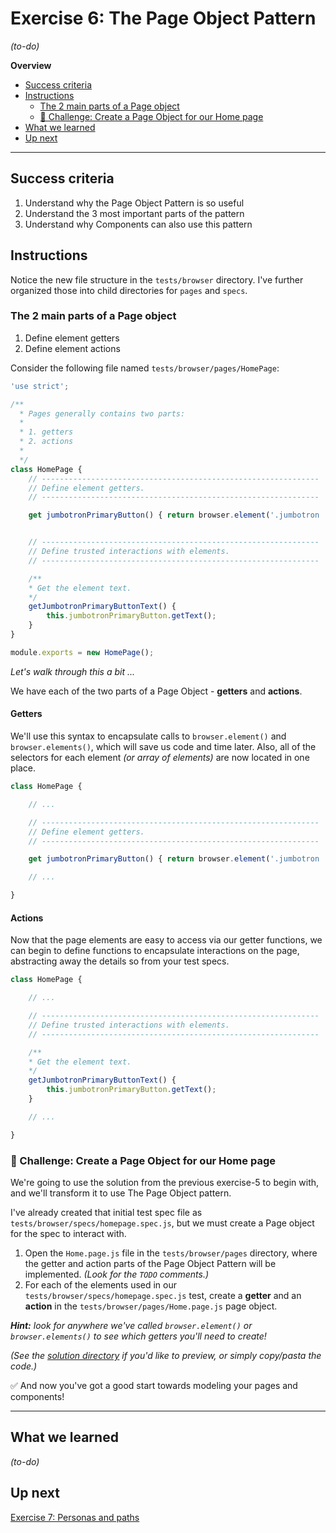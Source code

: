 # Exercise 6: The Page Object Pattern

_(to-do)_

**Overview**

<!-- TOC -->

- [Success criteria](#success-criteria)
- [Instructions](#instructions)
  - [The 2 main parts of a Page object](#the-2-main-parts-of-a-page-object)
  - [💪 Challenge: Create a Page Object for our Home page](#💪-challenge-create-a-page-object-for-our-home-page)
- [What we learned](#what-we-learned)
- [Up next](#up-next)

<!-- /TOC -->

---

## Success criteria

1. Understand why the Page Object Pattern is so useful
2. Understand the 3 most important parts of the pattern
3. Understand why Components can also use this pattern

## Instructions

Notice the new file structure in the `tests/browser` directory.  I've further organized those into child directories for `pages` and `specs`.

### The 2 main parts of a Page object

1. Define element getters
1. Define element actions

Consider the following file named `tests/browser/pages/HomePage`:

```js
'use strict';

/**
  * Pages generally contains two parts:
  *
  * 1. getters
  * 2. actions
  *
  */
class HomePage {
    // --------------------------------------------------------------
    // Define element getters.
    // --------------------------------------------------------------

    get jumbotronPrimaryButton() { return browser.element('.jumbotron .btn-primary'); }


    // --------------------------------------------------------------
    // Define trusted interactions with elements.
    // --------------------------------------------------------------

    /**
    * Get the element text.
    */
    getJumbotronPrimaryButtonText() {
        this.jumbotronPrimaryButton.getText();
    }
}

module.exports = new HomePage();

```

_Let's walk through this a bit ..._

We have each of the two parts of a Page Object - **getters** and **actions**.

#### Getters

We'll use this syntax to encapsulate calls to `browser.element()` and `browser.elements()`, which will save us code and time later.  Also, all of the selectors for each element _(or array of elements)_ are now located in one place.

```js
class HomePage {

    // ...

    // --------------------------------------------------------------
    // Define element getters.
    // --------------------------------------------------------------

    get jumbotronPrimaryButton() { return browser.element('.jumbotron .btn-primary'); }

    // ...

}
```

#### Actions

Now that the page elements are easy to access via our getter functions, we can begin to define functions to encapsulate interactions on the page, abstracting away the details so from your test specs.

```js
class HomePage {

    // ...

    // --------------------------------------------------------------
    // Define trusted interactions with elements.
    // --------------------------------------------------------------

    /**
    * Get the element text.
    */
    getJumbotronPrimaryButtonText() {
        this.jumbotronPrimaryButton.getText();
    }

    // ...

}
```

### 💪 Challenge: Create a Page Object for our Home page

We're going to use the solution from the previous exercise-5 to begin with, and we'll transform it to use The Page Object pattern.

I've already created that initial test spec file as `tests/browser/specs/homepage.spec.js`, but we must create a Page object for the spec to interact with.

1. Open the `Home.page.js` file in the `tests/browser/pages` directory, where the getter and action parts of the Page Object Pattern will be implemented. _(Look for the `TODO` comments.)_
2. For each of the elements used in our `tests/browser/specs/homepage.spec.js` test, create a **getter** and an **action** in the `tests/browser/pages/Home.page.js` page object.

_**Hint:** look for anywhere we've called `browser.element()` or `browser.elements()` to see which getters you'll need to create!_

_(See the [solution directory](tests/browser/solution) if you'd like to preview, or simply copy/pasta the code.)_

✅ And now you've got a good start towards modeling your pages and components!

---

## What we learned

_(to-do)_

## Up next

[Exercise 7: Personas and paths](../exercise-7)
